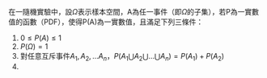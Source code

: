 在一隨機實驗中，設$\Omega$表示樣本空間，A為任一事件（即$\Omega$的子集），若P為一實數值的函數（PDF），使得P(A)為一實數值，且滿足下列三條件：

1. $0\leq P(A) \leq 1$
2. $P(\Omega)=1$
3. 對任意互斥事件$A_1,A_2,\ldots A_n，P(A_1\bigcup A_2\bigcup\ldots\bigcup A_n)=P(A_1)+P(A_2)$
4. 